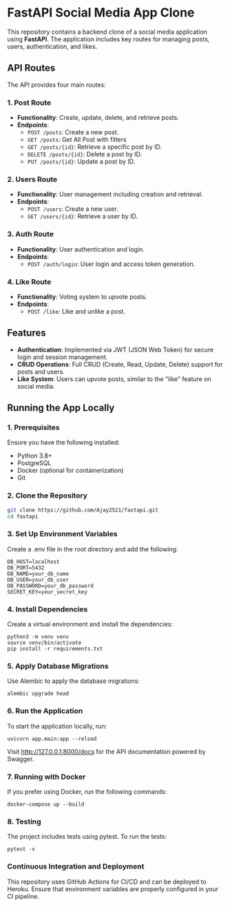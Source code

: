 # FastAPI Social Media App Clone

This repository contains a backend clone of a social media application using **FastAPI**. The application includes key routes for managing posts, users, authentication, and likes.

## API Routes

The API provides four main routes:

### 1. Post Route
- **Functionality**: Create, update, delete, and retrieve posts.
- **Endpoints**:
  - `POST /posts`: Create a new post.
  - `GET /posts`: Get All Post with filters
  - `GET /posts/{id}`: Retrieve a specific post by ID.
  - `DELETE /posts/{id}`: Delete a post by ID.
  - `PUT /posts/{id}`: Update a post by ID.

### 2. Users Route
- **Functionality**: User management including creation and retrieval.
- **Endpoints**:
  - `POST /users`: Create a new user.
  - `GET /users/{id}`: Retrieve a user by ID.

### 3. Auth Route
- **Functionality**: User authentication and login.
- **Endpoints**:
  - `POST /auth/login`: User login and access token generation.

### 4. Like Route
- **Functionality**: Voting system to upvote posts.
- **Endpoints**:
  - `POST /like`: Like and unlike a post.

## Features
- **Authentication**: Implemented via JWT (JSON Web Token) for secure login and session management.
- **CRUD Operations**: Full CRUD (Create, Read, Update, Delete) support for posts and users.
- **Like System**: Users can upvote posts, similar to the "like" feature on social media.


## Running the App Locally

### 1. Prerequisites
Ensure you have the following installed:
- Python 3.8+
- PostgreSQL
- Docker (optional for containerization)
- Git

### 2. Clone the Repository
```bash
git clone https://github.com/Ajay2521/fastapi.git
cd fastapi
```

### 3. Set Up Environment Variables
Create a .env file in the root directory and add the following:
```
DB_HOST=localhost
DB_PORT=5432
DB_NAME=your_db_name
DB_USER=your_db_user
DB_PASSWORD=your_db_password
SECRET_KEY=your_secret_key
```

### 4. Install Dependencies
Create a virtual environment and install the dependencies:

```
python3 -m venv venv
source venv/bin/activate
pip install -r requirements.txt
```

### 5. Apply Database Migrations
Use Alembic to apply the database migrations:

```
alembic upgrade head
```

### 6. Run the Application
To start the application locally, run:

```
uvicorn app.main:app --reload
```

Visit http://127.0.0.1:8000/docs for the API documentation powered by Swagger.

### 7. Running with Docker
If you prefer using Docker, run the following commands:

```
docker-compose up --build
```

### 8. Testing
The project includes tests using pytest. To run the tests:

```
pytest -v
```

### Continuous Integration and Deployment
This repository uses GitHub Actions for CI/CD and can be deployed to Heroku. Ensure that environment variables are properly configured in your CI pipeline.
